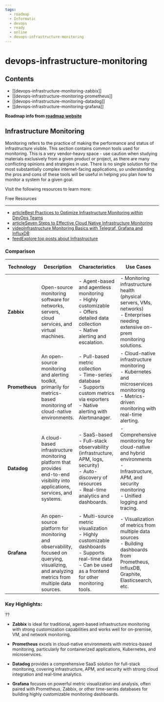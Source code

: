 ```yaml
---
tags:
  - roadmap
  - Informatic
  - devops
  - ready
  - online
  - devops-infrastructure-monitoring
---
```


# devops-infrastructure-monitoring

## Contents

- [[devops-infrastructure-monitoring-zabbix]]
- [[devops-infrastructure-monitoring-prometheus]]
- [[devops-infrastructure-monitoring-datadog]]
- [[devops-infrastructure-monitoring-grafana]]

__Roadmap info from [roadmap website](https://roadmap.sh/devops/infrastructure-monitoring@gaoZjOYmU0J5aM6vtLNvN)__

## Infrastructure Monitoring

Monitoring refers to the practice of making the performance and status of infrastructure visible. This section contains common tools used for monitoring. This is a very vendor-heavy space - use caution when studying materials exclusively from a given product or project, as there are many conflicting opinions and strategies in use. There is no single solution for the most substantially complex internet-facing applications, so understanding the pros and cons of these tools will be useful in helping you plan how to monitor a system for a given goal.

Visit the following resources to learn more:

Free Resources

---

- [articleBest Practices to Optimize Infrastructure Monitoring within DevOps Teams](https://thenewstack.io/best-practices-to-optimize-infrastructure-monitoring-within-devops-teams/)
- [articleSeven Steps to Effective Cloud Native Infrastructure Monitoring](https://thenewstack.io/seven-steps-to-effective-cloud-native-infrastructure-monitoring/)
- [videoInfrastructure Monitoring Basics with Telegraf, Grafana and InfluxDB](https://www.youtube.com/watch?v=ESub4SAKouI)
- [feedExplore top posts about Infrastructure](https://app.daily.dev/tags/infrastructure?ref=roadmapsh)


### Comparison

| **Technology**                                      | **Description**                                                                                              | **Characteristics**                                                                                                                                                                   | **Use Cases**                                                                                                                                       | **Other Tech Affinity**                                                                                                          |
|-----------------------------------------------------|--------------------------------------------------------------------------------------------------------------|---------------------------------------------------------------------------------------------------------------------------------------------------------------------------------------|-----------------------------------------------------------------------------------------------------------------------------------------------------|-----------------------------------------------------------------------------------------------------------------------------------------------------------------------|
| **Zabbix**                                          | Open-source monitoring software for networks, servers, cloud services, and virtual machines.                   | - Agent-based and agentless monitoring <br> - Highly customizable <br> - Offers detailed data collection <br> - Native alerting and escalation.                                         | - Monitoring infrastructure health (physical servers, VMs, networks) <br> - Enterprises needing extensive on-prem monitoring solutions.               | - Integrates with Grafana for visualization <br> - Supports SNMP, JMX, and IPMI <br> - Works with various databases (MySQL, PostgreSQL, etc.)                            |
| **Prometheus**                                      | An open-source monitoring and alerting toolkit, primarily for metrics-based monitoring of cloud-native environments. | - Pull-based metric collection <br> - Time-series database <br> - Supports custom metrics via exporters <br> - Native alerting with Alertmanager.                                        | - Cloud-native infrastructure monitoring <br> - Kubernetes and microservices monitoring <br> - Metrics-driven monitoring with real-time alerting.     | - Integrates with Grafana for visualization <br> - Natively integrates with Kubernetes, Docker <br> - Exporters for various systems/services                          |
| **Datadog**                                         | A cloud-based infrastructure monitoring platform that provides end-to-end visibility into applications, services, and systems. | - SaaS-based <br> - Full-stack observability (infrastructure, APM, logs, security) <br> - Auto-discovery of resources <br> - Real-time analytics and dashboards.                         | - Comprehensive monitoring for cloud-native and hybrid environments <br> - Infrastructure, APM, and security monitoring <br> - Unified logging and tracing. | - Integrates with AWS, Azure, GCP, and Kubernetes <br> - Works with CI/CD pipelines and DevOps tools like Jenkins, Terraform, Docker                                |
| **Grafana**                                         | An open-source platform for monitoring and observability, focused on querying, visualizing, and analyzing metrics from multiple data sources.       | - Multi-source metric visualization <br> - Highly customizable dashboards <br> - Supports real-time data <br> - Can be used as a frontend for other monitoring tools.                  | - Visualization of metrics from multiple data sources <br> - Building dashboards from Prometheus, InfluxDB, Graphite, Elasticsearch, etc.             | - Integrates natively with Prometheus, InfluxDB, Elasticsearch, and others <br> - Can be combined with tools like Loki (for logs) and Tempo (for tracing)              |

### Key Highlights:
??

- **Zabbix** is ideal for traditional, agent-based infrastructure monitoring with strong customization capabilities and works well for on-premise, VM, and network monitoring.
  
- **Prometheus** excels in cloud-native environments with metrics-based monitoring, particularly for containerized applications, Kubernetes, and microservices.

- **Datadog** provides a comprehensive SaaS solution for full-stack monitoring, covering infrastructure, APM, and security with strong cloud integration and real-time analytics.

- **Grafana** focuses on powerful metric visualization and analysis, often paired with Prometheus, Zabbix, or other time-series databases for building highly customizable monitoring dashboards.